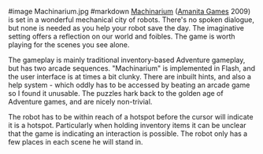 #image	Machinarium.jpg
#markdown
[Machinarium](http://amanita-design.net/games/machinarium.html)
([Amanita Games](http://amanita-design.net/)
2009) is set in a wonderful mechanical city of robots. There's no spoken dialogue, but none is needed as you help your robot save the day. The imaginative setting offers a reflection on our world and foibles. The game is worth playing for the scenes you see alone.

The gameplay is mainly traditional inventory-based Adventure gameplay, but has two arcade sequences. "Machinarium" is implemented in Flash, and the user interface is at times a bit clunky. There are inbuilt hints, and also a help system - which oddly has to be accessed by beating an arcade game so I found it unusable. The puzzles hark back to the golden age of Adventure games, and are nicely non-trivial.

The robot has to be within reach of a hotspot before the cursor will indicate it is a hotspot. Particularly when holding inventory items it can be unclear that the game is indicating an interaction is possible. The robot only has a few places in each scene he will stand in.
